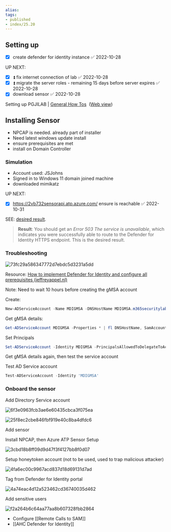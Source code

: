 ```yaml
---
alias:
tags:
- published
- index/25.20
---
```



## Setting up

- [x] create defender for identity instance ✅ 2022-10-28

UP NEXT: 
- [x] ⏫ fix internet connection of lab ✅ 2022-10-28
- [x] ⏫ migrate the server roles - remaining 15 days before server expires ✅ 2022-10-28
- [x] download sensor ✅ 2022-10-28

Setting up PGJILAB | [General How Tos](onenote:https://d.docs.live.net/b7d16696854446dc/Documents/Notebooks/Upskilling/JILAB/General%20How%20Tos.one#section-id={3445A6EF-9B2B-42B6-BC09-9E056EF03F95}&end)  ([Web view](https://onedrive.live.com/view.aspx?resid=B7D16696854446DC%213573&id=documents&wd=target%28JILAB%2FGeneral%20How%20Tos.one%7C3445A6EF-9B2B-42B6-BC09-9E056EF03F95%2F%29))

## Installing Sensor

- NPCAP is needed. already part of installer
- Need latest windows update install
- ensure prerequisites are met
- install on Domain Controller

### Simulation

- Account used: JSJohns
- Signed in to Windows 11 domain joined machine
- downloaded mimikatz

UP NEXT:
- [x] https://2vb732sensorapi.atp.azure.com/ ensure is reachable ✅ 2022-10-31

SEE: [desired result](https://learn.microsoft.com/en-us/defender-for-identity/configure-proxy#enable-access-to-defender-for-identity-service-urls-in-the-proxy-server:~:text=You%20should%20get%20an%20Error%20503%20The%20service%20is%20unavailable%2C%20which%20indicates%20you%20were%20successfully%20able%20to%20route%20to%20the%20Defender%20for%20Identity%20HTTPS%20endpoint.%20This%20is%20the%20desired%20result).

> **Result**: You should get an _Error 503 The service is unavailable_, which indicates you were successfully able to route to the Defender for Identity HTTPS endpoint. This is the desired result.


### Troubleshooting

![73fc29a586347772d7ebdc5d3231a5dd](https://i.imgur.com/foDRF9q.png)


Resource: [How to implement Defender for Identity and configure all prerequisites (jeffreyappel.nl)](https://jeffreyappel.nl/how-to-implement-defender-for-identity-and-configure-all-prerequisites/)

Note: Need to wait 10 hours before creating the gMSA account

Create: 
```powershell
New-ADServiceAccount -Name MDIGMSA -DNSHostName MDIGMSA.m365securitylab.local –Description "Microsoft Defender for Identity service account" –KerberosEncryptionType AES256 –ManagedPasswordIntervalInDays 30
```

Get gMSA details:

```powershell
Get-ADServiceAccount MDIGMSA -Properties * | fl DNSHostName, SamAccountName, KerberosEncryptionType, ManagedPasswordIntervalInDays, PrincipalsAllowedToRetrieveManagedPassword
```

Set Principals

```powershell
Set-ADServiceAccount -Identity MDIGMSA -PrincipalsAllowedToDelegateToAccount 'Domain Controllers'
```

Get gMSA details again, then test the service account

Test AD Service account

```powershell
Test-ADServiceAccount -Identity 'MDIGMSA'
```


### Onboard the sensor

Add Directory Service account 

![6f3e0963fcb3ae6e60435cbca3f075ea](https://i.imgur.com/xgbvril.png)



![25f8ec2cbe846fbf919e40c8ba4dfdc6](https://i.imgur.com/OjejhnM.png)

Add sensor

Install NPCAP, then Azure ATP Sensor Setup

![3cbd18b8ff09d9d47f3f4127bb8f0d07](https://i.imgur.com/lLtHEUv.png)


Setup honeytoken account 
(not to be used, used to trap malicious attacker)

![4fa6ec00c9967acd837d18d69131d7ad](https://i.imgur.com/zT3DYUC.png)


Tag from Defender for Identity portal

![4a74eac4d12a523462cd36740035d462](https://i.imgur.com/Q1xs5fP.png)

Add sensitive users 

![f2a264b6c64aa77aa8b607328fbb2864](https://i.imgur.com/heV2ror.png)

- Configure [[Remote Calls to SAM]]
- [[AHC Defender for Identity]]